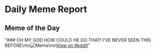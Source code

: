 # Daily Meme Report

## Meme of the Day
"### OH MY GOD HOW COULD HE DO THAT! I’VE NEVER SEEN THIS BEFORE\n\n![Meme](https://i.redd.it/c16saq5ndcwf1.gif)\n\n[View on Reddit](https://redd.it/1obvq2r)"
